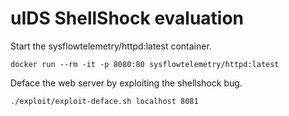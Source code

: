 # uIDS ShellShock evaluation

Start the sysflowtelemetry/httpd:latest container.

    docker run --rm -it -p 8080:80 sysflowtelemetry/httpd:latest

Deface the web server by exploiting the shellshock bug.

    ./exploit/exploit-deface.sh localhost 8081

